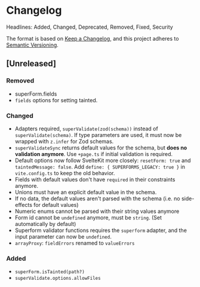 # Changelog

Headlines: Added, Changed, Deprecated, Removed, Fixed, Security

The format is based on [Keep a Changelog](https://keepachangelog.com/en/1.0.0/),
and this project adheres to [Semantic Versioning](https://semver.org/spec/v2.0.0.html).

## [Unreleased]

### Removed

- superForm.fields
- `fields` options for setting tainted.

### Changed

- Adapters required, `superValidate(zod(schema))` instead of `superValidate(schema)`. If type parameters are used, it must now be wrapped with `z.infer` for Zod schemas.
- `superValidateSync` returns default values for the schema, but **does no validation anymore**. Use `+page.ts` if initial validation is required.
- Default options now follow SvelteKit more closely: `resetForm: true` and `taintedMessage: false`. Add `define: { SUPERFORMS_LEGACY: true }` in `vite.config.ts` to keep the old behavior.
- Fields with default values don't have `required` in their constraints anymore.
- Unions must have an explicit default value in the schema.
- If no data, the default values aren't parsed with the schema (i.e. no side-effects for default values)
- Numeric enums cannot be parsed with their string values anymore
- Form id cannot be `undefined` anymore, must be `string`. (Set automatically by default)
- Superform validator functions requires the `superform` adapter, and the input parameter can now be `undefined`.
- `arrayProxy`: `fieldErrors` renamed to `valueErrors`

### Added

- `superForm.isTainted(path?)`
- `superValidate.options.allowFiles`
